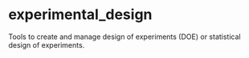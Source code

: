 # experimental_design
Tools to create and manage design of experiments (DOE) or statistical design of experiments.
